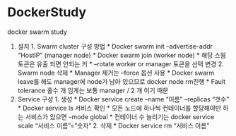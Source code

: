 # DockerStudy

docker swarm study

  1.	설치
    1.	Swarm cluster 구성 방법 
      *	Docker swarm init –advertise-addr “HostIP” (manager node)
      *	Docker swarm join (worker node)
      *	해당 스웜 토큰은 유출 되면 안되는 키
      *	–rotate worker or manager 토큰을 선택 변경
    2.	Swarm node 삭제
      *	Manager 제거는 –force 옵션 사용
      *	Docker swarm leave를 해도 manager에 node가 남아 있으므로 docker node rm진행
      *	Fault tolerance 홀수 개 임계는 보통 manager / 2 개 이기 때문
  2.	Service 구성
    1.	생성
      *	Docker service create –name “이름” –replicas “갯수”
      *	Docker service ls 서비스 확인
      *	모든 노드에 하나씩 컨테이너를 할당해야만 하는 서비스가 있으면 –mode global
      *	컨테이너 수 늘리기는 docker service scale “서비스 이름”=”숫자”
    2.	삭제
      *	Docker service rm “서비스 이름”
